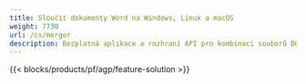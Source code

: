 ```yaml
---
title: Sloučit dokumenty Word na Windows, Linux a macOS 
weight: 7730
url: /cs/merger
description: Bezplatná aplikace a rozhraní API pro kombinaci souborů DOC, DOCX, RTF, DOT, DOTX, DOTM
---
```


{{< blocks/products/pf/agp/feature-solution >}} 

